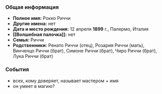 ### Общая информация
- **Полное имя:** Рокко Риччи
- **Другие имена:** нет
- **Дата и место рождения:** 12 апреля **1899** г., Палермо, Италия
- **[[Волшебная палочка]]:** нет
- **Семья:** Риччи
- **Родственники:** Ренато Риччи (отец), Розария Риччи (мать), Винченцо Риччи (брат), Симоне Риччи (брат), Чиро Риччи (брат), Лука Риччи (брат)

### События
 - всех, кому доверяет, называет мастером + имя
 - он умеет в магию?